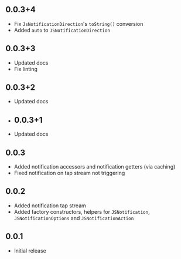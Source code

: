 ## 0.0.3+4

* Fix `JsNotificationDirection`'s `toString()` conversion 
* Added `auto` to `JSNotificationDirection`

## 0.0.3+3

* Updated docs
* Fix linting

## 0.0.3+2

* Updated docs

* ## 0.0.3+1

* Updated docs

## 0.0.3

* Added notification accessors and notification getters (via caching)
* Fixed notification on tap stream not triggering

## 0.0.2

* Added notification tap stream
* Added factory constructors, helpers for `JSNotification`, `JSNotificationOptions` and `JSNotificationAction`

## 0.0.1

* Initial release
